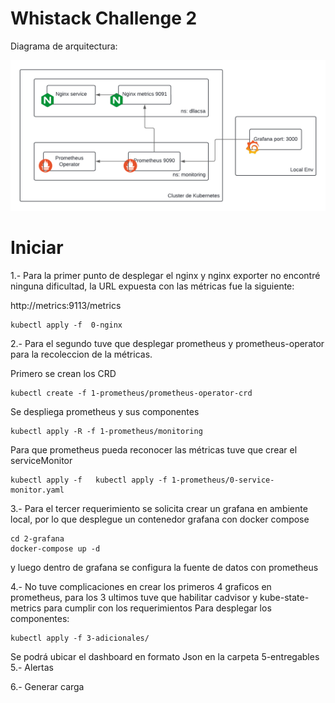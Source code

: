 # Whistack Challenge 2

Diagrama de arquitectura:

![Ejemplo de imagen](https://github.com/DLlacsaSpace/compartido/blob/main/blob/main/images/ws-challenge/diagrama.png?raw=true)

# Iniciar

1.- Para la primer punto de desplegar el nginx y nginx exporter no encontré ninguna dificultad, la URL expuesta con las métricas fue la siguiente:

http://metrics:9113/metrics

```
kubectl apply -f  0-nginx
```

2.- Para el segundo tuve que desplegar prometheus y prometheus-operator para la recoleccion de la métricas.

Primero se crean los CRD
```
kubectl create -f 1-prometheus/prometheus-operator-crd
```
Se despliega prometheus y sus componentes
```
kubectl apply -R -f 1-prometheus/monitoring
```
Para que prometheus pueda reconocer las métricas tuve que crear el serviceMonitor
```
kubectl apply -f   kubectl apply -f 1-prometheus/0-service-monitor.yaml
```
3.- Para el tercer requerimiento se solicita crear un grafana en ambiente local, por lo que desplegue un contenedor grafana con docker compose
```
cd 2-grafana
docker-compose up -d
```
y luego dentro de grafana se configura la fuente de datos con prometheus

4.- No tuve complicaciones en crear los primeros 4 graficos en prometheus, para los 3 ultimos tuve que habilitar cadvisor y kube-state-metrics para cumplir con los requerimientos
Para desplegar los componentes:
```
kubectl apply -f 3-adicionales/
```
Se podrá ubicar el dashboard en formato Json en la carpeta 5-entregables
5.- Alertas

6.- Generar carga




